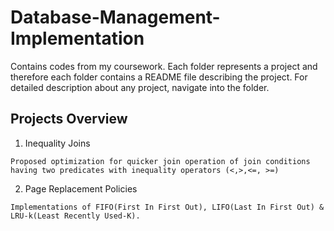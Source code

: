 # Database-Management-Implementation
Contains codes from my coursework. Each folder represents a project and therefore each folder contains a README file describing the project. For detailed description about any project, navigate into the folder.

## Projects Overview
1. Inequality Joins
```
Proposed optimization for quicker join operation of join conditions having two predicates with inequality operators (<,>,<=, >=)
```
2. Page Replacement Policies
```
Implementations of FIFO(First In First Out), LIFO(Last In First Out) & LRU-k(Least Recently Used-K).
```
